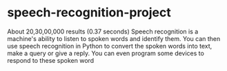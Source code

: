 # speech-recognition-project
About 20,30,00,000 results (0.37 seconds)  Speech recognition is a machine's ability to listen to spoken words and identify them. You can then use speech recognition in Python to convert the spoken words into text, make a query or give a reply. You can even program some devices to respond to these spoken word
